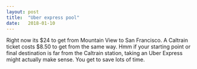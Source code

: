 ```yaml
---
layout: post
title:  "Uber express pool"
date:   2018-01-10
---
```


Right now its $24 to get from Mountain View to San Francisco.
A Caltrain ticket costs $8.50 to get from the same way.
Hmm if your starting point or final destination is far from the Caltrain station,
taking an Uber Express might actually make sense.
You get to save lots of time. 

